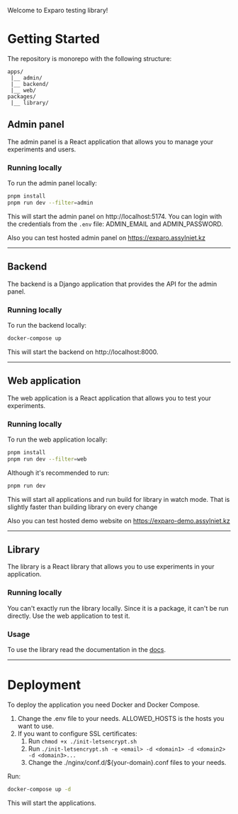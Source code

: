Welcome to Exparo testing library!

# Getting Started

The repository is monorepo with the following structure:

```
apps/
 |__ admin/
 |__ backend/
 |__ web/
packages/
 |__ library/
```

## Admin panel

The admin panel is a React application that allows you to manage your experiments and users.

### Running locally

To run the admin panel locally:

```bash
pnpm install
pnpm run dev --filter=admin
```

This will start the admin panel on http://localhost:5174. You can login with the credentials from the `.env` file: ADMIN_EMAIL and ADMIN_PASSWORD.

Also you can test hosted admin panel on https://exparo.assylniet.kz

---

## Backend

The backend is a Django application that provides the API for the admin panel.

### Running locally

To run the backend locally:

```bash
docker-compose up
```

This will start the backend on http://localhost:8000.

---

## Web application

The web application is a React application that allows you to test your experiments.

### Running locally

To run the web application locally:

```bash
pnpm install
pnpm run dev --filter=web
```

Although it's recommended to run:

```bash
pnpm run dev
```

This will start all applications and run build for library in watch mode. That is slightly faster than building library on every change

Also you can test hosted demo website on https://exparo-demo.assylniet.kz

---

## Library

The library is a React library that allows you to use experiments in your application.

### Running locally

You can't exactly run the library locally. Since it is a package, it can't be run directly. Use the web application to test it.

### Usage

To use the library read the documentation in the [docs](https://github.com/asylniet/experiment-lib/tree/main/packages/library/DOCS.md).

---

# Deployment

To deploy the application you need Docker and Docker Compose.

1. Change the .env file to your needs. ALLOWED_HOSTS is the hosts you want to use.
2. If you want to configure SSL certificates:
    1. Run `chmod +x ./init-letsencrypt.sh`
    2. Run `./init-letsencrypt.sh -e <email> -d <domain1> -d <domain2> -d <domain3>...`
   3. Change the ./nginx/conf.d/${your-domain}.conf files to your needs.

Run:

```bash
docker-compose up -d
```

This will start the applications.